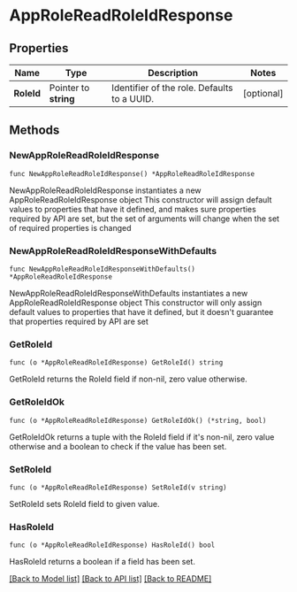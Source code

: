 # AppRoleReadRoleIdResponse


## Properties

Name | Type | Description | Notes
------------ | ------------- | ------------- | -------------
**RoleId** | Pointer to **string** | Identifier of the role. Defaults to a UUID. | [optional] 



## Methods


### NewAppRoleReadRoleIdResponse

`func NewAppRoleReadRoleIdResponse() *AppRoleReadRoleIdResponse`

NewAppRoleReadRoleIdResponse instantiates a new AppRoleReadRoleIdResponse object
This constructor will assign default values to properties that have it defined,
and makes sure properties required by API are set, but the set of arguments
will change when the set of required properties is changed

### NewAppRoleReadRoleIdResponseWithDefaults

`func NewAppRoleReadRoleIdResponseWithDefaults() *AppRoleReadRoleIdResponse`

NewAppRoleReadRoleIdResponseWithDefaults instantiates a new AppRoleReadRoleIdResponse object
This constructor will only assign default values to properties that have it defined,
but it doesn't guarantee that properties required by API are set


### GetRoleId

`func (o *AppRoleReadRoleIdResponse) GetRoleId() string`

GetRoleId returns the RoleId field if non-nil, zero value otherwise.

### GetRoleIdOk

`func (o *AppRoleReadRoleIdResponse) GetRoleIdOk() (*string, bool)`

GetRoleIdOk returns a tuple with the RoleId field if it's non-nil, zero value otherwise
and a boolean to check if the value has been set.

### SetRoleId

`func (o *AppRoleReadRoleIdResponse) SetRoleId(v string)`

SetRoleId sets RoleId field to given value.


### HasRoleId

`func (o *AppRoleReadRoleIdResponse) HasRoleId() bool`

HasRoleId returns a boolean if a field has been set.









[[Back to Model list]](../README.md#documentation-for-models) [[Back to API list]](../README.md#documentation-for-api-endpoints) [[Back to README]](../README.md)


